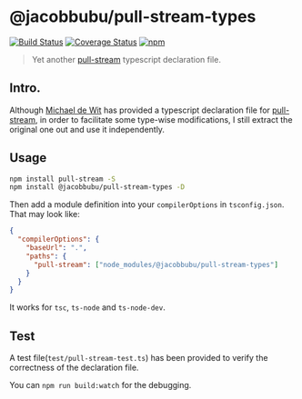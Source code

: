 # @jacobbubu/pull-stream-types

[![Build Status](https://travis-ci.org/jacobbubu/pull-stream-types.svg)](https://travis-ci.org/jacobbubu/pull-stream-types)
[![Coverage Status](https://coveralls.io/repos/github/jacobbubu/pull-stream-types/badge.svg)](https://coveralls.io/github/jacobbubu/pull-stream-types)
[![npm](https://img.shields.io/npm/v/@jacobbubu/pull-stream-types.svg)](https://www.npmjs.com/package/@jacobbubu/pull-stream-types/)

> Yet another [pull-stream](https://github.com/pull-stream/pull-stream) typescript declaration file.

## Intro.

Although [Michael de Wit](https://github.com/mjwwit) has provided a typescript declaration file for [pull-stream](https://github.com/pull-stream/pull-stream), in order to facilitate some type-wise modifications, I still extract the original one out and use it independently.

## Usage

```bash
npm install pull-stream -S
npm install @jacobbubu/pull-stream-types -D
```

Then add a module definition into your `compilerOptions` in `tsconfig.json`. That may look like:

```json
{
  "compilerOptions": {
    "baseUrl": ".",
    "paths": {
      "pull-stream": ["node_modules/@jacobbubu/pull-stream-types"]
    }
  }
}
```

It works for `tsc`, `ts-node` and `ts-node-dev`.

## Test

A test file(`test/pull-stream-test.ts`) has been provided to verify the correctness of the declaration file.

You can `npm run build:watch` for the debugging.
